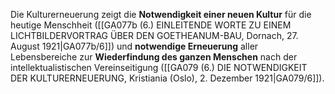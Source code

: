 
Die Kulturerneuerung zeigt die **Notwendigkeit einer neuen Kultur** für die heutige Menschheit ([[GA077b (6.) EINLEITENDE WORTE ZU EINEM LICHTBILDERVORTRAG ÜBER DEN GOETHEANUM-BAU, Dornach, 27. August 1921|GA077b/6]]) und **notwendige Erneuerung** aller Lebensbereiche zur **Wiederfindung des ganzen Menschen** nach der intellektualistischen Vereinseitigung ([[GA079 (6.) DIE NOTWENDIGKEIT DER KULTURERNEUERUNG, Kristiania (Oslo), 2. Dezember 1921|GA079/6]]).

